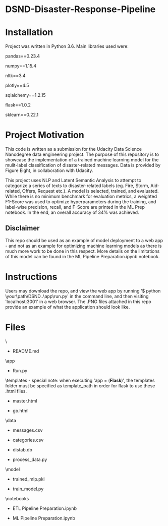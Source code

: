 # DSND-Disaster-Response-Pipeline


# Installation

Project was written in Python 3.6. Main libraries used were:

pandas==0.23.4

numpy==1.15.4

nltk==3.4

plotly==4.5

sqlalchemy==1.2.15

flask==1.0.2

sklearn==0.22.1

# Project Motivation

This code is written as a submission for the Udacity Data Science Nanodegree data engineering project. The purpose of this repository is to showcase the implementation of a trained machine learning model for the mulit-label classification of disaster-related messages. Data is provided by Figure Eight, in collaboration with Udacity.

This project uses NLP and Latent Semantic Analysis to attempt to categorize a series of texts to disaster-related labels (eg. Fire, Storm, Aid-related, Offers, Request etc.). A model is selected, trained, and evaluated. While there is no minimum benchmark for evaluation metrics, a weighted F1-Score was used to optimize hyperparameters during the training, and label-wise precision, recall, and F-Score are printed in the ML Prep notebook. In the end, an overall accuracy of 34% was achieved. 

## Disclaimer
This repo should be used as an example of model deployment to a web app - and not as an example for optimizing machine learning models as there is much more work to be done in this respect. More details on the limitations of this model can be found in the ML Pipeline Preparation.ipynb notebook.

# Instructions

Users may download the repo, and view the web app by running '$ python \your\path\DSND\..\app\run.py' in the command line, and then visiting 'localhost:3001' in a web browser. The .PNG files attached in this repo provide an example of what the application should look like.

# Files
\

- README.md

\app

- Run.py

\templates - special note: when executing 'app = (__Flask__)', the templates folder must be specified as template_path in order for flask to use these .html files. 

- master.html

- go.html

\data

- messages.csv

- categories.csv

- distab.db

- process_data.py

\model

- trained_mlp.pkl

- train_model.py

\notebooks

- ETL Pipeline Preparation.ipynb

- ML Pipeline Preparation.ipynb



